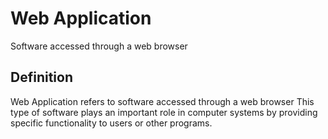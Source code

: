 # Web Application

Software accessed through a web browser

## Definition
Web Application refers to software accessed through a web browser This type of software plays an important role in computer systems by providing specific functionality to users or other programs.
